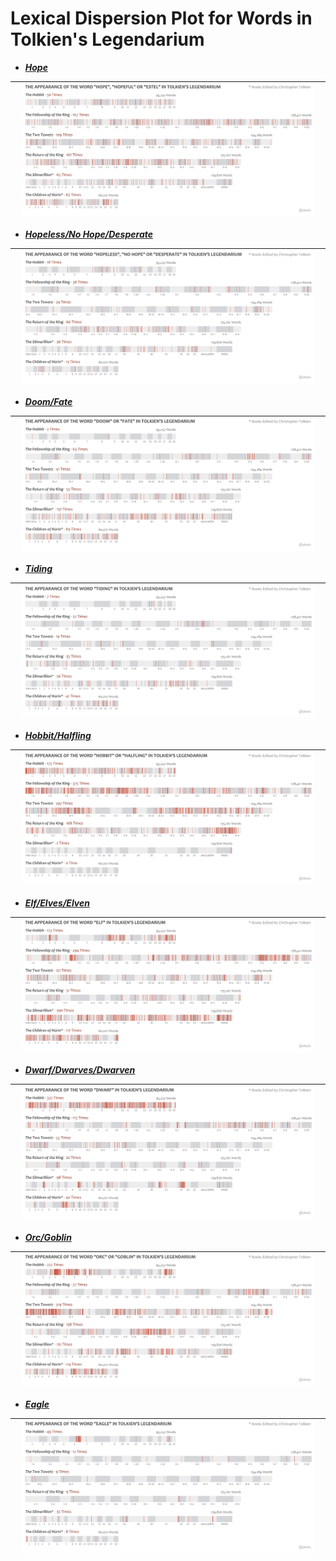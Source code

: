 # Lexical Dispersion Plot for Words in Tolkien's Legendarium

* ___<ins>Hope</ins>___

| <img src="Tolkien_files/figure-html/hope-1.png" width = 95%/> |
| ------ |


* ___<ins>Hopeless/No Hope/Desperate</ins>___

| <img src="Tolkien_files/figure-html/hopeless-1.png" width = 95%/> |
| ------ |

* ___<ins>Doom/Fate</ins>___

| <img src="Tolkien_files/figure-html/doom-1.png" width = 95%/> |
| ------ |

* ___<ins>Tiding</ins>___

| <img src="Tolkien_files/figure-html/tiding-1.png" width = 95%/> |
| ------ |


* ___<ins>Hobbit/Halfling</ins>___

| <img src="Tolkien_files/figure-html/hobbit-1.png" width = 95%/> |
| ------ |


* ___<ins>Elf/Elves/Elven</ins>___

| <img src="Tolkien_files/figure-html/elf-1.png" width = 95%/> |
| ------ |

* ___<ins>Dwarf/Dwarves/Dwarven</ins>___

| <img src="Tolkien_files/figure-html/dwarf-1.png" width = 95%/> |
| ------ |


* ___<ins>Orc/Goblin</ins>___

| <img src="Tolkien_files/figure-html/orc-1.png" width = 95%/> |
| ------ |

* ___<ins>Eagle</ins>___

| <img src="Tolkien_files/figure-html/eagle-1.png" width = 95%/> |
| ------ |


